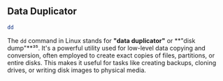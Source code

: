 ## Data Duplicator

```bash
dd
```

The `dd` command in Linux stands for **"data duplicator"** or **"disk dump"**³⁵. It's a powerful utility used for low-level data copying and conversion, often employed to create exact copies of files, partitions, or entire disks. This makes it useful for tasks like creating backups, cloning drives, or writing disk images to physical media.
